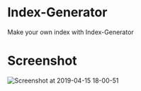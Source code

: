 # Index-Generator
Make your own index with Index-Generator
# Screenshot
![Screenshot at 2019-04-15 18-00-51](https://user-images.githubusercontent.com/45905472/56168255-91fe0900-5fa8-11e9-8b3e-dbfe9b365f32.png)
